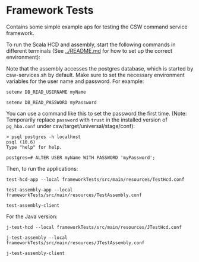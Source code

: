 Framework Tests
===============

Contains some simple example aps for testing the CSW command service framework.

To run the Scala HCD and assembly, start the following commands in different terminals (See [../README.md](../README.md) for how to set up the correct environment):

Note that the assembly accesses the postgres database, which is started by csw-services.sh by default.
Make sure to set the necessary environment variables for the user name and password.
For example:

    setenv DB_READ_USERNAME myName

    setenv DB_READ_PASSWORD myPassword

You can use a command like this to set the password the first time. 
(Note: Temporarily replace `password` with `trust` in the installed version of `pg_hba.conf` under csw/target/universal/stage/conf):

```
> psql postgres -h localhost
psql (10.6)
Type "help" for help.

postgres=# ALTER USER myName WITH PASSWORD 'myPassword';
```

Then, to run the applications:

    test-hcd-app --local frameworkTests/src/main/resources/TestHcd.conf

    test-assembly-app --local frameworkTests/src/main/resources/TestAssembly.conf

    test-assembly-client

For the Java version:

    j-test-hcd --local frameworkTests/src/main/resources/JTestHcd.conf
    
    j-test-assembly --local frameworkTests/src/main/resources/JTestAssembly.conf

    j-test-assembly-client


